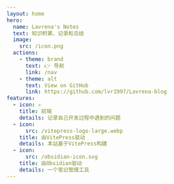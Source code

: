 ```yaml
---
layout: home
hero:
  name: Lavrena's Notes
  text: 知识积累、记录和总结
  image:
    src: /icon.png
  actions:
    - theme: brand
      text: 👉 导航
      link: /nav
    - theme: alt
      text: View on GitHub
      link: https://github.com/lvr1997/Lavrena-blog
features:
  - icon: ✍
    title: 前端
    details: 记录自己开发过程中遇到的问题
  - icon:
      src: /vitepress-logo-large.webp
    title: 由VitePress驱动
    details: 本站基于VitePress构建
  - icon:
      src: /obsidian-icon.svg
    title: 由Obsidian驱动
    details: 一个笔记管理工具
---
```

